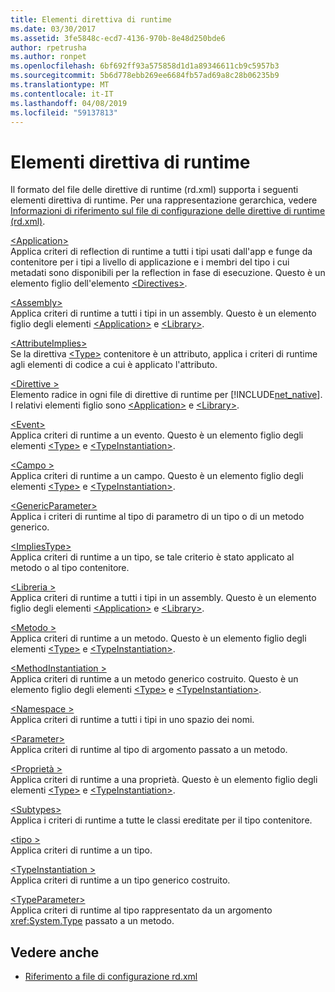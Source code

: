 ```yaml
---
title: Elementi direttiva di runtime
ms.date: 03/30/2017
ms.assetid: 3fe5848c-ecd7-4136-970b-8e48d250bde6
author: rpetrusha
ms.author: ronpet
ms.openlocfilehash: 6bf692ff93a575858d1d1a89346611cb9c5957b3
ms.sourcegitcommit: 5b6d778ebb269ee6684fb57ad69a8c28b06235b9
ms.translationtype: MT
ms.contentlocale: it-IT
ms.lasthandoff: 04/08/2019
ms.locfileid: "59137813"
---
```

# <a name="runtime-directive-elements"></a>Elementi direttiva di runtime
Il formato del file delle direttive di runtime (rd.xml) supporta i seguenti elementi direttiva di runtime. Per una rappresentazione gerarchica, vedere [Informazioni di riferimento sul file di configurazione delle direttive di runtime (rd.xml)](../../../docs/framework/net-native/runtime-directives-rd-xml-configuration-file-reference.md).  
  
 [\<Application>](../../../docs/framework/net-native/application-element-net-native.md)  
 Applica criteri di reflection di runtime a tutti i tipi usati dall'app e funge da contenitore per i tipi a livello di applicazione e i membri del tipo i cui metadati sono disponibili per la reflection in fase di esecuzione. Questo è un elemento figlio dell'elemento [\<Directives>](../../../docs/framework/net-native/directives-element-net-native.md).  
  
 [\<Assembly>](../../../docs/framework/net-native/assembly-element-net-native.md)  
 Applica criteri di runtime a tutti i tipi in un assembly. Questo è un elemento figlio degli elementi [\<Application>](../../../docs/framework/net-native/application-element-net-native.md) e [\<Library>](../../../docs/framework/net-native/library-element-net-native.md).  
  
 [\<AttributeImplies>](../../../docs/framework/net-native/attributeimplies-element-net-native.md)  
 Se la direttiva [\<Type>](../../../docs/framework/net-native/type-element-net-native.md) contenitore è un attributo, applica i criteri di runtime agli elementi di codice a cui è applicato l'attributo.  
  
 [\<Direttive >](../../../docs/framework/net-native/directives-element-net-native.md)  
 Elemento radice in ogni file di direttive di runtime per [!INCLUDE[net_native](../../../includes/net-native-md.md)]. I relativi elementi figlio sono [\<Application>](../../../docs/framework/net-native/application-element-net-native.md) e [\<Library>](../../../docs/framework/net-native/library-element-net-native.md).  
  
 [\<Event>](../../../docs/framework/net-native/event-element-net-native.md)  
 Applica criteri di runtime a un evento. Questo è un elemento figlio degli elementi [\<Type>](../../../docs/framework/net-native/type-element-net-native.md) e [\<TypeInstantiation>](../../../docs/framework/net-native/typeinstantiation-element-net-native.md).  
  
 [\<Campo >](../../../docs/framework/net-native/field-element-net-native.md)  
 Applica criteri di runtime a un campo. Questo è un elemento figlio degli elementi [\<Type>](../../../docs/framework/net-native/type-element-net-native.md) e [\<TypeInstantiation>](../../../docs/framework/net-native/typeinstantiation-element-net-native.md).  
  
 [\<GenericParameter>](../../../docs/framework/net-native/genericparameter-element-net-native.md)  
 Applica i criteri di runtime al tipo di parametro di un tipo o di un metodo generico.  
  
 [\<ImpliesType>](../../../docs/framework/net-native/impliestype-element-net-native.md)  
 Applica criteri di runtime a un tipo, se tale criterio è stato applicato al metodo o al tipo contenitore.  
  
 [\<Libreria >](../../../docs/framework/net-native/library-element-net-native.md)  
 Applica criteri di runtime a tutti i tipi in un assembly. Questo è un elemento figlio degli elementi [\<Application>](../../../docs/framework/net-native/application-element-net-native.md) e [\<Library>](../../../docs/framework/net-native/library-element-net-native.md).  
  
 [\<Metodo >](../../../docs/framework/net-native/method-element-net-native.md)  
 Applica criteri di runtime a un metodo. Questo è un elemento figlio degli elementi [\<Type>](../../../docs/framework/net-native/type-element-net-native.md) e [\<TypeInstantiation>](../../../docs/framework/net-native/typeinstantiation-element-net-native.md).  
  
 [\<MethodInstantiation >](../../../docs/framework/net-native/methodinstantiation-element-net-native.md)  
 Applica criteri di runtime a un metodo generico costruito. Questo è un elemento figlio degli elementi [\<Type>](../../../docs/framework/net-native/type-element-net-native.md) e [\<TypeInstantiation>](../../../docs/framework/net-native/typeinstantiation-element-net-native.md).  
  
 [\<Namespace >](../../../docs/framework/net-native/namespace-element-net-native.md)  
 Applica criteri di runtime a tutti i tipi in uno spazio dei nomi.  
  
 [\<Parameter>](../../../docs/framework/net-native/parameter-element-net-native.md)  
 Applica criteri di runtime al tipo di argomento passato a un metodo.  
  
 [\<Proprietà >](../../../docs/framework/net-native/property-element-net-native.md)  
 Applica criteri di runtime a una proprietà. Questo è un elemento figlio degli elementi [\<Type>](../../../docs/framework/net-native/type-element-net-native.md) e [\<TypeInstantiation>](../../../docs/framework/net-native/typeinstantiation-element-net-native.md).  
  
 [\<Subtypes>](../../../docs/framework/net-native/subtypes-element-net-native.md)  
 Applica i criteri di runtime a tutte le classi ereditate per il tipo contenitore.  
  
 [\<tipo >](../../../docs/framework/net-native/type-element-net-native.md)  
 Applica criteri di runtime a un tipo.  
  
 [\<TypeInstantiation >](../../../docs/framework/net-native/typeinstantiation-element-net-native.md)  
 Applica criteri di runtime a un tipo generico costruito.  
  
 [\<TypeParameter>](../../../docs/framework/net-native/typeparameter-element-net-native.md)  
 Applica criteri di runtime al tipo rappresentato da un argomento <xref:System.Type> passato a un metodo.  
  
## <a name="see-also"></a>Vedere anche

- [Riferimento a file di configurazione rd.xml](../../../docs/framework/net-native/runtime-directives-rd-xml-configuration-file-reference.md)
